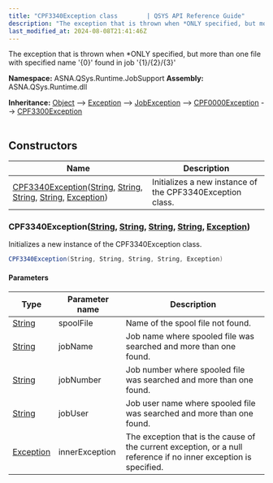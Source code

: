 ```yaml
---
title: "CPF3340Exception class        | QSYS API Reference Guide"
description: "The exception that is thrown when *ONLY specified, but more than one file with specified name &#39;{0}&#39; found in job &#39;{1}/{2}/{3}&#39; "
last_modified_at: 2024-08-08T21:41:46Z
---
```


The exception that is thrown when *ONLY specified, but more than one file with specified name '{0}' found in job '{1}/{2}/{3}'

**Namespace:** ASNA.QSys.Runtime.JobSupport
**Assembly:** ASNA.QSys.Runtime.dll

**Inheritance:** [Object](https://docs.microsoft.com/en-us/dotnet/api/system.object) --> [Exception](https://docs.microsoft.com/en-us/dotnet/api/system.exception) --> [JobException](/reference/runtime/qsys-runtime-job-support/job-exception.html) --> [CPF0000Exception](/reference/runtime/qsys-runtime-job-support/cpf-exceptions/cpf0000-exception.html) --> [CPF3300Exception](/reference/runtime/qsys-runtime-job-support/cpf-exceptions/cpf3300-exception.html)
<br>
<br>

## Constructors

| Name | Description |
| --- | --- |
| [CPF3340Exception](#cpf3340exceptionstring-string-string-string-exception)([String](https://docs.microsoft.com/en-us/dotnet/api/system.string), [String](https://docs.microsoft.com/en-us/dotnet/api/system.string), [String](https://docs.microsoft.com/en-us/dotnet/api/system.string), [String](https://docs.microsoft.com/en-us/dotnet/api/system.string), [Exception](https://docs.microsoft.com/en-us/dotnet/api/system.exception)) | Initializes a new instance of the CPF3340Exception class.

### CPF3340Exception([String](https://docs.microsoft.com/en-us/dotnet/api/system.string), [String](https://docs.microsoft.com/en-us/dotnet/api/system.string), [String](https://docs.microsoft.com/en-us/dotnet/api/system.string), [String](https://docs.microsoft.com/en-us/dotnet/api/system.string), [Exception](https://docs.microsoft.com/en-us/dotnet/api/system.exception))

Initializes a new instance of the CPF3340Exception class.

```cs
CPF3340Exception(String, String, String, String, Exception)
```

#### Parameters

| Type | Parameter name | Description
| --- | --- | ---
| [String](https://docs.microsoft.com/en-us/dotnet/api/system.string) | spoolFile | Name of the spool file not found.
| [String](https://docs.microsoft.com/en-us/dotnet/api/system.string) | jobName | Job name where spooled file was searched and more than one found.
| [String](https://docs.microsoft.com/en-us/dotnet/api/system.string) | jobNumber | Job number where spooled file was searched and more than one found.
| [String](https://docs.microsoft.com/en-us/dotnet/api/system.string) | jobUser | Job user name where spooled file was searched and more than one found.
| [Exception](https://docs.microsoft.com/en-us/dotnet/api/system.exception) | innerException | The exception that is the cause of the current exception, or a null reference if no inner exception is specified.
